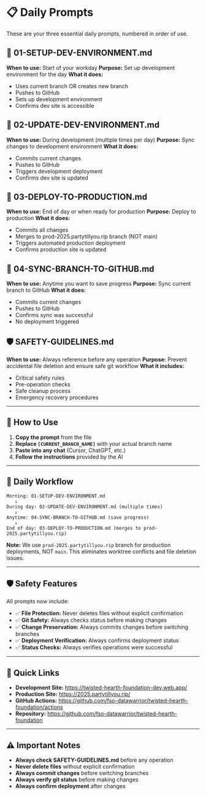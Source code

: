# 📋 **Daily Prompts**

These are your three essential daily prompts, numbered in order of use.

## **🚀 01-SETUP-DEV-ENVIRONMENT.md**
**When to use:** Start of your workday
**Purpose:** Set up development environment for the day
**What it does:** 
- Uses current branch OR creates new branch
- Pushes to GitHub
- Sets up development environment
- Confirms dev site is accessible

## **🔄 02-UPDATE-DEV-ENVIRONMENT.md**
**When to use:** During development (multiple times per day)
**Purpose:** Sync changes to development environment
**What it does:**
- Commits current changes
- Pushes to GitHub
- Triggers development deployment
- Confirms dev site is updated

## **🚀 03-DEPLOY-TO-PRODUCTION.md**
**When to use:** End of day or when ready for production
**Purpose:** Deploy to production
**What it does:**
- Commits all changes
- Merges to prod-2025.partytillyou.rip branch (NOT main)
- Triggers automated production deployment
- Confirms production site is updated

## **🔄 04-SYNC-BRANCH-TO-GITHUB.md**
**When to use:** Anytime you want to save progress
**Purpose:** Sync current branch to GitHub
**What it does:**
- Commits current changes
- Pushes to GitHub
- Confirms sync was successful
- No deployment triggered

## **🛡️ SAFETY-GUIDELINES.md**
**When to use:** Always reference before any operation
**Purpose:** Prevent accidental file deletion and ensure safe git workflow
**What it includes:**
- Critical safety rules
- Pre-operation checks
- Safe cleanup process
- Emergency recovery procedures

---

## **📝 How to Use**

1. **Copy the prompt** from the file
2. **Replace `[CURRENT_BRANCH_NAME]`** with your actual branch name
3. **Paste into any chat** (Cursor, ChatGPT, etc.)
4. **Follow the instructions** provided by the AI

---

## **🎯 Daily Workflow**

```
Morning: 01-SETUP-DEV-ENVIRONMENT.md
   ↓
During day: 02-UPDATE-DEV-ENVIRONMENT.md (multiple times)
   ↓
Anytime: 04-SYNC-BRANCH-TO-GITHUB.md (save progress)
   ↓
End of day: 03-DEPLOY-TO-PRODUCTION.md (merges to prod-2025.partytillyou.rip)
```

**Note:** We use `prod-2025.partytillyou.rip` branch for production deployments, NOT `main`. This eliminates worktree conflicts and file deletion issues.

---

## **🛡️ Safety Features**

All prompts now include:
- ✅ **File Protection:** Never deletes files without explicit confirmation
- ✅ **Git Safety:** Always checks status before making changes
- ✅ **Change Preservation:** Always commits changes before switching branches
- ✅ **Deployment Verification:** Always confirms deployment status
- ✅ **Status Checks:** Always verifies operations were successful

---

## **🔗 Quick Links**

- **Development Site:** https://twisted-hearth-foundation-dev.web.app/
- **Production Site:** https://2025.partytillyou.rip/
- **GitHub Actions:** https://github.com/fso-datawarrior/twisted-hearth-foundation/actions
- **Repository:** https://github.com/fso-datawarrior/twisted-hearth-foundation

---

## **⚠️ Important Notes**

- **Always check SAFETY-GUIDELINES.md** before any operation
- **Never delete files** without explicit confirmation
- **Always commit changes** before switching branches
- **Always verify git status** before making changes
- **Always confirm deployment** after changes
